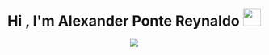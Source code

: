 <h1 align="center">Hi , I'm Alexander Ponte Reynaldo <img src="https://media.giphy.com/media/hvRJCLFzcasrR4ia7z/giphy.gif" width="35"></h1>
<p align="center">
  <a href="https://github.com/DenverCoder1/readme-typing-svg"><img src="https://readme-typing-svg.herokuapp.com/?lines=Frontend+Developer&center=true&width=500&height=50"></a>
</p>
